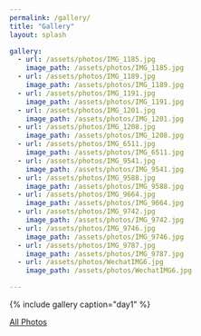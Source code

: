 ```yaml
---
permalink: /gallery/
title: "Gallery"
layout: splash

gallery:
  - url: /assets/photos/IMG_1185.jpg
    image_path: /assets/photos/IMG_1185.jpg
  - url: /assets/photos/IMG_1189.jpg
    image_path: /assets/photos/IMG_1189.jpg
  - url: /assets/photos/IMG_1191.jpg
    image_path: /assets/photos/IMG_1191.jpg
  - url: /assets/photos/IMG_1201.jpg
    image_path: /assets/photos/IMG_1201.jpg
  - url: /assets/photos/IMG_1208.jpg
    image_path: /assets/photos/IMG_1208.jpg
  - url: /assets/photos/IMG_6511.jpg
    image_path: /assets/photos/IMG_6511.jpg
  - url: /assets/photos/IMG_9541.jpg
    image_path: /assets/photos/IMG_9541.jpg
  - url: /assets/photos/IMG_9588.jpg
    image_path: /assets/photos/IMG_9588.jpg
  - url: /assets/photos/IMG_9664.jpg
    image_path: /assets/photos/IMG_9664.jpg
  - url: /assets/photos/IMG_9742.jpg
    image_path: /assets/photos/IMG_9742.jpg
  - url: /assets/photos/IMG_9746.jpg
    image_path: /assets/photos/IMG_9746.jpg
  - url: /assets/photos/IMG_9787.jpg
    image_path: /assets/photos/IMG_9787.jpg
  - url: /assets/photos/WechatIMG6.jpg
    image_path: /assets/photos/WechatIMG6.jpg

---
```


{% include gallery caption="day1" %}


<a href="https://drive.google.com/drive/folders/1X1UejF_4XwBkb9d0mdUo4_1INROx0BXP" class="btn btn--primary">All Photos</a>